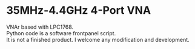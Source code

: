 # 35MHz-4.4GHz 4-Port VNA
VNAr based with LPC1768.<br>
Python code is a software frontpanel script.<br>
It is not a finished product. I welcome any modification and development.
